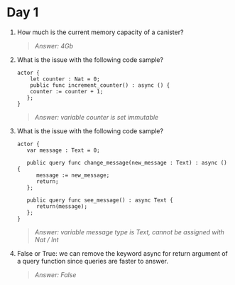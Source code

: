 # **Day 1**

1. How much is the current memory capacity of a canister?<br>  
   >*Answer: 4Gb*

2. What is the issue with the following code sample?<br>
   ```
   actor {
       let counter : Nat = 0;
       public func increment_counter() : async () {
       counter := counter + 1;
      };
   }
   ```  
  
   >*Answer: variable counter is set immutable*

3. What is the issue with the following code sample?<br>
   ```
   actor {
      var message : Text = 0;

      public query func change_message(new_message : Text) : async () {
         message := new_message;
         return;
      };
  
      public query func see_message() : async Text {
         return(message);
      };
   }
   ```  
  
   >*Answer: variable message type is Text, cannot be assigned with Nat / Int*

4. False or True: we can remove the keyword async for return argument of a query function since queries are faster to answer.<br>
   >*Answer: False*
